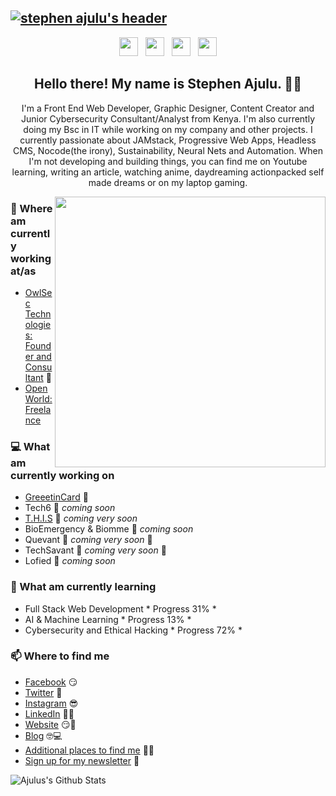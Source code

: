 ## [![stephen ajulu's header](https://github.com/stephenajulu/stephenajulu/blob/master/My%20Post%20Copy%20new.png)](https://stephenajulu.com)

<p align='center'>
<a href="https://dev.to/stephenajulu"><img height="30" src="https://raw.githubusercontent.com/stephenajulu/WaylonWalker/main/icon/dev.png"></a>&nbsp;&nbsp;
<a href="https://twitter.com/stephenajulu"><img height="30" src="https://github.com/stephenajulu/WaylonWalker/blob/main/icon/twitter.png?raw=true"></a>&nbsp;&nbsp;
<a href="https://instagram.com/stephenajulu"><img height="30" src="https://github.com/stephenajulu/WaylonWalker/blob/main/icon/instagram.jpg?raw=true"></a>&nbsp;&nbsp;
<a href="https://www.linkedin.com/in/stephenajulu/"><img height="30" src="https://github.com/stephenajulu/WaylonWalker/blob/main/icon/linkedin.png?raw=true"></a>
</p>

<h2 align="center">Hello there! My name is Stephen Ajulu. 👋🤓</h2>
<p align="center">I'm a Front End Web Developer, Graphic Designer, Content Creator and Junior Cybersecurity Consultant/Analyst from Kenya.
I'm also currently doing my Bsc in IT while working on my company and other projects.
I currently passionate about JAMstack, Progressive Web Apps, Headless CMS, Nocode(the irony), Sustainability, Neural Nets and Automation.
When I'm not developing and building things, you can find me on Youtube learning, writing an article, watching anime, daydreaming actionpacked self made dreams or on my laptop gaming.</p>

<p>
  <a href="https://blog.stephenajulu.com/"><img width="433" align='right' src="https://github.com/stephenajulu/stephenajulu/blob/master/Screenshot_2020-07-13%20Ajulu's%20Blog.jpg?raw=true"></a>
</p>

### 💼 Where am currently working at/as
- [OwlSec Technologies: Founder and Consultant](https://owlsectechnologies.co.ke) 💼 
- [Open World: Freelance](https://stephenajulu.com)

### 💻 What am currently working on
- [GreeetinCard](https://greeetincard.crd.co)  🚀
- Tech6  🚀 *coming soon*
- [T.H.I.S](https://this1.netlify.app)  🚀 *coming very soon*
- BioEmergency & Biomme  🚀 *coming soon*
- Quevant  🚀 *coming very soon* 🚀
- TechSavant  🚀 *coming very soon* 🚀
- Lofied  🚀 *coming soon*

### 📖 What am currently learning
- Full Stack Web Development  * Progress 31% *
- AI & Machine Learning  * Progress 13% *
- Cybersecurity and Ethical Hacking  * Progress 72% *

### 📫 Where to find me
- [Facebook](https://facebook.com/stephenajulu) 😏
- [Twitter](https://twitter.com/stephenajulu) 🐤
- [Instagram](https://instagram.com/stephenajulu) 😎
- [LinkedIn](https://linkedin.com/in/stephenajulu) 👨💼
- [Website](https://stephenajulu.com) 😏🔗
- [Blog](https://ajulusthoughts.wordpress.com) 🤓💻
- [Additional places to find me](https://stephenajulu.com/links) 🔗🔗
- [Sign up for my newsletter](https://ajulusthoughts.substack.com) 💌

![Ajulus's Github Stats](https://github-readme-stats.vercel.app/api?username=stephenajulu&show_icons=true&title_color=fff&icon_color=79ff97&text_color=9f9f9f&bg_color=151515)
